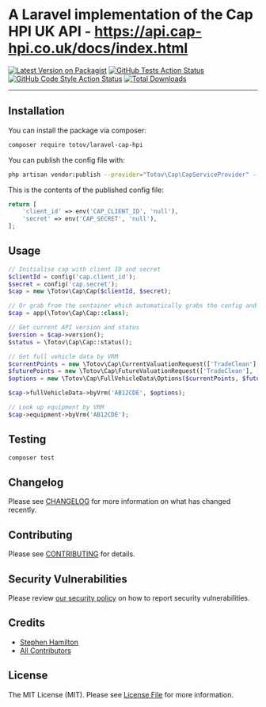 # A Laravel implementation of the Cap HPI UK API - https://api.cap-hpi.co.uk/docs/index.html

[![Latest Version on Packagist](https://img.shields.io/packagist/v/totov/laravel-cap-hpi.svg?style=flat-square)](https://packagist.org/packages/totov/laravel-cap-hpi)
[![GitHub Tests Action Status](https://img.shields.io/github/workflow/status/totov/laravel-cap-hpi/run-tests?label=tests)](https://github.com/totov/laravel-cap-hpi/actions?query=workflow%3Arun-tests+branch%3Amain)
[![GitHub Code Style Action Status](https://img.shields.io/github/workflow/status/totov/laravel-cap-hpi/Check%20&%20fix%20styling?label=code%20style)](https://github.com/totov/laravel-cap-hpi/actions?query=workflow%3A"Check+%26+fix+styling"+branch%3Amain)
[![Total Downloads](https://img.shields.io/packagist/dt/totov/laravel-cap-hpi.svg?style=flat-square)](https://packagist.org/packages/totov/laravel-cap-hpi)

---

## Installation

You can install the package via composer:

```bash
composer require totov/laravel-cap-hpi
```

You can publish the config file with:

```bash
php artisan vendor:publish --provider="Totov\Cap\CapServiceProvider" --tag="laravel-cap-hpi-config"
```

This is the contents of the published config file:

```php
return [
    'client_id' => env('CAP_CLIENT_ID', 'null'),
    'secret' => env('CAP_SECRET', 'null'),
];
```

## Usage

```php
// Initialise cap with client ID and secret
$clientId = config('cap.client_id');
$secret = config('cap.secret');
$cap = new \Totov\Cap\Cap($clientId, $secret);

// Or grab from the container which automatically grabs the config and creates a singleton
$cap = app(\Totov\Cap\Cap::class);

// Get current API version and status
$version = $cap->version();
$status = \Totov\Cap\Cap::status();

// Get full vehicle data by VRM
$currentPoints = new \Totov\Cap\CurrentValuationRequest(['TradeClean'], [['mileage' => 20000]]);
$futurePoints = new \Totov\Cap\FutureValuationRequest(['TradeClean'], [['mileage' => 25000, 'valuationDate' => '2021-09-19']]);
$options = new \Totov\Cap\FullVehicleData\Options($currentPoints, $futurePoints);

$cap->fullVehicleData->byVrm('AB12CDE', $options);

// Look up equipment by VRM
$cap->equipment->byVrm('AB12CDE');
```

## Testing

```bash
composer test
```

## Changelog

Please see [CHANGELOG](CHANGELOG.md) for more information on what has changed recently.

## Contributing

Please see [CONTRIBUTING](.github/CONTRIBUTING.md) for details.

## Security Vulnerabilities

Please review [our security policy](../../security/policy) on how to report security vulnerabilities.

## Credits

- [Stephen Hamilton](https://github.com/totov)
- [All Contributors](../../contributors)

## License

The MIT License (MIT). Please see [License File](LICENSE.md) for more information.

